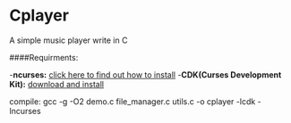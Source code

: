 # Cplayer
A simple music player write in C

####Requirments:

-**ncurses:** [click here to find out how to install](http://tldp.org/HOWTO/NCURSES-Programming-HOWTO/intro.html#WHERETOGETIT)
-**CDK(Curses Development Kit):** [download and install](http://invisible-island.net/cdk/#download)

compile:
gcc -g -O2  demo.c file_manager.c utils.c -o cplayer -lcdk -lncurses

